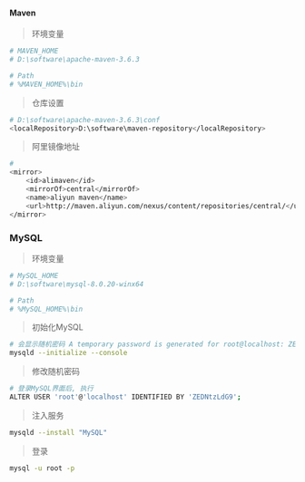 #### Maven

> 环境变量

```sh
# MAVEN_HOME
# D:\software\apache-maven-3.6.3

# Path
# %MAVEN_HOME%\bin

```

> 仓库设置

```sh
# D:\software\apache-maven-3.6.3\conf
<localRepository>D:\software\maven-repository</localRepository>
```

> 阿里镜像地址

```sh
# 
<mirror>
    <id>alimaven</id>
    <mirrorOf>central</mirrorOf>
    <name>aliyun maven</name>
    <url>http://maven.aliyun.com/nexus/content/repositories/central/</url>
</mirror>
```


### MySQL

> 环境变量

```sh
# MySQL_HOME
# D:\software\mysql-8.0.20-winx64

# Path
# %MySQL_HOME%\bin

```

> 初始化MySQL
```sh
# 会显示随机密码 A temporary password is generated for root@localhost: ZEDNtzLdG9+s
mysqld --initialize --console
```

> 修改随机密码
```sh
# 登录MySQL界面后, 执行
ALTER USER 'root'@'localhost' IDENTIFIED BY 'ZEDNtzLdG9';
```

> 注入服务
```sh
mysqld --install "MySQL"
```

> 登录
```sh
mysql -u root -p
```